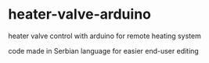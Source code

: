 # heater-valve-arduino
heater valve control with arduino for remote heating system

code made in Serbian language for easier end-user editing

